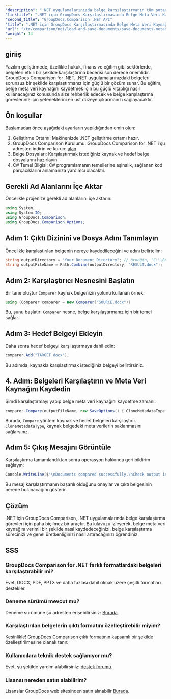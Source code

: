 ```yaml
---
"description": ".NET uygulamalarınızda belge karşılaştırmanın tüm potansiyelini, .NET için GroupDocs Comparison'dan yararlanarak ortaya çıkarın. Bu adım adım eğitim, belge meta verisi kaynağını kaydetmeye odaklanırken, belgeleri zahmetsizce karşılaştırmanıza yardımcı olur."
"linktitle": ".NET için GroupDocs Karşılaştırmasında Belge Meta Veri Kaynağını Kaydetme"
"second_title": "GroupDocs.Comparison .NET API"
"title": ".NET için GroupDocs Karşılaştırmasında Belge Meta Veri Kaynağını Kaydetme"
"url": "/tr/comparison/net/load-and-save-documents/save-documents-metadata-source/"
"weight": 14
---
```


## giriiş

Yazılım geliştirmede, özellikle hukuk, finans ve eğitim gibi sektörlerde, belgeleri etkili bir şekilde karşılaştırma becerisi son derece önemlidir. GroupDocs Comparison for .NET, .NET uygulamalarınızdaki belgeleri sorunsuz bir şekilde karşılaştırmanız için güçlü bir çözüm sunar. Bu eğitim, belge meta veri kaynağını kaydetmek için bu güçlü kitaplığı nasıl kullanacağınız konusunda size rehberlik edecek ve belge karşılaştırma görevleriniz için yeteneklerini en üst düzeye çıkarmanızı sağlayacaktır.

## Ön koşullar

Başlamadan önce aşağıdaki ayarların yapıldığından emin olun:

1. Geliştirme Ortamı: Makinenizde .NET geliştirme ortamı hazır.
2. GroupDocs Comparison Kurulumu: GroupDocs Comparison for .NET'i şu adresten indirin ve kurun: [alan](https://releases.groupdocs.com/comparison/net/).
3. Belge Dosyaları: Karşılaştırmak istediğiniz kaynak ve hedef belge dosyalarını hazırlayın.
4. C# Temel Bilgisi: C# programlamanın temellerine aşinalık, sağlanan kod parçacıklarını anlamanıza yardımcı olacaktır.

## Gerekli Ad Alanlarını İçe Aktar

Öncelikle projenize gerekli ad alanlarını içe aktarın:

```csharp
using System;
using System.IO;
using GroupDocs.Comparison;
using GroupDocs.Comparison.Options;
```

## Adım 1: Çıktı Dizinini ve Dosya Adını Tanımlayın

Öncelikle karşılaştırılan belgenin nereye kaydedileceğini ve adını belirtelim:

```csharp
string outputDirectory = "Your Document Directory"; // örneğin, "C:\\Belgeler"
string outputFileName = Path.Combine(outputDirectory, "RESULT.docx");
```

## Adım 2: Karşılaştırıcı Nesnesini Başlatın

Bir tane oluştur `Comparer` kaynak belgenizin yolunu kullanan örnek:

```csharp
using (Comparer comparer = new Comparer("SOURCE.docx"))
```
Bu, şunu başlatır: `Comparer` nesne, belge karşılaştırmanız için bir temel sağlar.

## Adım 3: Hedef Belgeyi Ekleyin

Daha sonra hedef belgeyi karşılaştırmaya dahil edin:

```csharp
comparer.Add("TARGET.docx");
```
Bu adımda, kaynakla karşılaştırmak istediğiniz belgeyi belirtirsiniz.

## 4. Adım: Belgeleri Karşılaştırın ve Meta Veri Kaynağını Kaydedin

Şimdi karşılaştırmayı yapıp belge meta veri kaynağını kaydetme zamanı:

```csharp
comparer.Compare(outputFileName, new SaveOptions() { CloneMetadataType = MetadataType.Source });
```
Burada, `Compare` yöntem kaynak ve hedef belgeleri karşılaştırır. `CloneMetadataType`, kaynak belgedeki meta verilerin saklanmasını sağlarsınız.

## Adım 5: Çıkış Mesajını Görüntüle

Karşılaştırma tamamlandıktan sonra operasyon hakkında geri bildirim sağlayın:

```csharp
Console.WriteLine($"\nDocuments compared successfully.\nCheck output in {outputDirectory}.");
```
Bu mesaj karşılaştırmanın başarılı olduğunu onaylar ve çıktı belgesinin nerede bulunacağını gösterir.

## Çözüm

.NET için GroupDocs Comparison, .NET uygulamalarında belge karşılaştırma görevleri için paha biçilmez bir araçtır. Bu kılavuzu izleyerek, belge meta veri kaynağını verimli bir şekilde nasıl kaydedeceğinizi, belge karşılaştırma sürecinizi ve genel üretkenliğinizi nasıl artıracağınızı öğrendiniz.

## SSS

### GroupDocs Comparison for .NET farklı formatlardaki belgeleri karşılaştırabilir mi?

Evet, DOCX, PDF, PPTX ve daha fazlası dahil olmak üzere çeşitli formatları destekler.

### Deneme sürümü mevcut mu?

Deneme sürümüne şu adresten erişebilirsiniz: [Burada](https://releases.groupdocs.com/).

### Karşılaştırılan belgelerin çıktı formatını özelleştirebilir miyim?

Kesinlikle! GroupDocs Comparison çıktı formatının kapsamlı bir şekilde özelleştirilmesine olanak tanır.

### Kullanıcılara teknik destek sağlanıyor mu?

Evet, şu şekilde yardım alabilirsiniz: [destek forumu](https://forum.groupdocs.com/c/comparison/12).

### Lisansı nereden satın alabilirim?

Lisanslar GroupDocs web sitesinden satın alınabilir [Burada](https://purchase.groupdocs.com/buy).